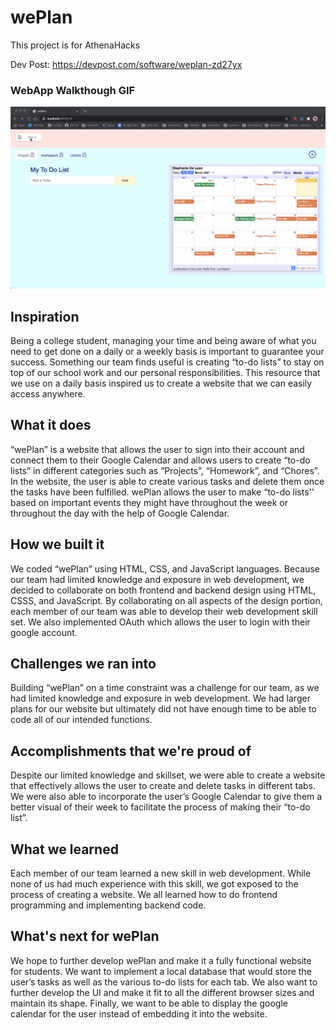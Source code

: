 # wePlan

This project is for AthenaHacks

Dev Post: https://devpost.com/software/weplan-zd27yx

### WebApp Walkthough GIF

<img src="wePlanDemo.gif"><br>

## Inspiration 
Being a college student, managing your time and being aware of what you need to get done on a daily or a weekly basis is important to guarantee your success. Something our team finds useful is creating “to-do lists” to stay on top of our school work and our personal responsibilities. This resource that we use on a daily basis inspired us to create a website that we can easily access anywhere. 
## What it does
“wePlan” is a website that allows the user to sign into their account and connect them to their Google Calendar and allows users to create “to-do lists” in different categories such as “Projects”, “Homework”, and “Chores”. In the website, the user is able to create various tasks and delete them once the tasks have been fulfilled. wePlan allows the user to make “to-do lists'' based on important events they might have throughout the week or throughout the day with the help of Google Calendar.
## How we built it
We coded “wePlan” using HTML, CSS, and JavaScript languages. Because our team had limited knowledge and exposure in web development, we decided to collaborate on both frontend and backend design using HTML, CSSS, and JavaScript. By collaborating on all aspects of the design portion, each member of our team was able to develop their web development skill set. We also implemented OAuth which allows the user to login with their google account.
## Challenges we ran into
Building “wePlan” on a time constraint was a challenge for our team, as we had limited knowledge and exposure in web development. We had larger plans for our website but ultimately did not have enough time to be able to code all of our intended functions.
## Accomplishments that we're proud of
Despite our limited knowledge and skillset, we were able to create a website that effectively allows the user to create and delete tasks in different tabs. We were also able to incorporate the user’s Google Calendar to give them a better visual of their week to facilitate the process of making their “to-do list”.
## What we learned
Each member of our team learned a new skill in web development. While none of us had much experience with this skill, we got exposed to the process of creating a website. We all learned how to do frontend programming and implementing backend code. 
## What's next for wePlan
We hope to further develop wePlan and make it a fully functional website for students. We want to implement a local database that would store the user’s tasks as well as the various to-do lists for each tab. We also want to further develop the UI and make it fit to all the different browser sizes and maintain its shape. Finally, we want to be able to display the google calendar for the user instead of embedding it into the website. 



